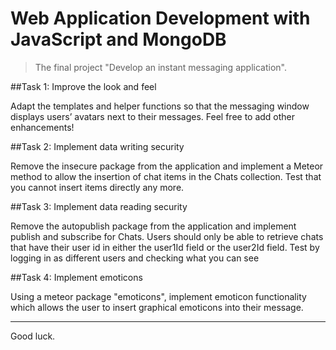 # Web Application Development with JavaScript and MongoDB
> The final project "Develop an instant messaging application".

##Task 1: Improve the look and feel

Adapt the templates and helper functions so that the messaging window displays users’ avatars next to their messages. Feel free to add other enhancements!

##Task 2: Implement data writing security

Remove the insecure package from the application and implement a Meteor method to allow the insertion of chat items in the Chats collection. Test that you cannot insert items directly any more.

##Task 3: Implement data reading security

Remove the autopublish package from the application and implement publish and subscribe for Chats. Users should only be able to retrieve chats that have their user id in either the user1Id field or the user2Id field. Test by logging in as different users and checking what you can see

##Task 4: Implement emoticons

Using a meteor package "emoticons", implement emoticon functionality which allows the user to insert graphical emoticons into their message.

---
 Good luck.
